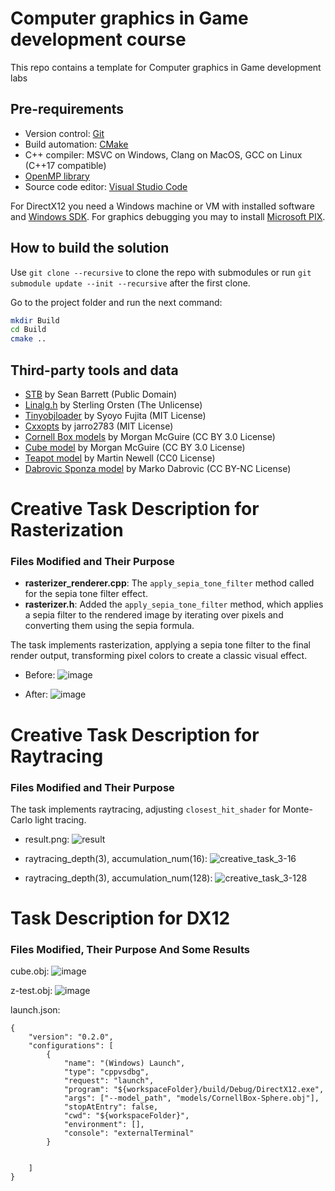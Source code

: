 # Computer graphics in Game development course

This repo contains a template for Computer graphics in Game development labs

## Pre-requirements

- Version control: [Git](https://git-scm.com/)
- Build automation: [CMake](https://cmake.org/download/)
- C++ compiler: MSVC on Windows, Clang on MacOS, GCC on Linux (C++17 compatible)
- [OpenMP library](https://www.openmp.org/)
- Source code editor: [Visual Studio Code](https://code.visualstudio.com/Download)

For DirectX12 you need a Windows machine or VM with installed software and [Windows SDK](https://developer.microsoft.com/en-us/windows/downloads/windows-sdk/).
For graphics debugging you may to install [Microsoft PIX](https://devblogs.microsoft.com/pix/download/).

## How to build the solution

Use `git clone --recursive` to clone the repo with submodules or run `git submodule update --init --recursive` after the first clone.

Go to the project folder and run the next command:

```sh
mkdir Build
cd Build
cmake ..
```

## Third-party tools and data

- [STB](https://github.com/nothings/stb) by Sean Barrett (Public Domain)
- [Linalg.h](https://github.com/sgorsten/linalg) by Sterling Orsten (The Unlicense)
- [Tinyobjloader](https://github.com/syoyo/tinyobjloader) by Syoyo Fujita (MIT License)
- [Cxxopts](https://github.com/jarro2783/cxxopts) by jarro2783 (MIT License)
- [Cornell Box models](https://casual-effects.com/g3d/data10/index.html#) by Morgan McGuire (CC BY 3.0 License)
- [Cube model](https://casual-effects.com/g3d/data10/index.html#) by Morgan McGuire (CC BY 3.0 License)
- [Teapot model](https://casual-effects.com/g3d/data10/common/model/teapot/teapot.zip) by Martin Newell (CC0 License)
- [Dabrovic Sponza model](https://casual-effects.com/g3d/data10/index.html#) by Marko Dabrovic (CC BY-NC License)

# Creative Task Description for Rasterization

### Files Modified and Their Purpose

- **rasterizer_renderer.cpp**: The `apply_sepia_tone_filter` method called for the sepia tone filter effect.
- **rasterizer.h**: Added the `apply_sepia_tone_filter` method, which applies a sepia filter to the rendered image by iterating over pixels and converting them using the sepia formula.

The task implements rasterization, applying a sepia tone filter to the final render output, transforming pixel colors to create a classic visual effect.

- Before:
  ![image](https://github.com/user-attachments/assets/9f455c42-38c1-4c66-b52a-03344bc325bb)

- After:
  ![image](https://github.com/user-attachments/assets/0784ea17-e3e7-485d-bb88-463a2ddf440b)

# Creative Task Description for Raytracing

### Files Modified and Their Purpose

The task implements raytracing, adjusting `closest_hit_shader` for Monte-Carlo light tracing.

- result.png:
  ![result](https://github.com/user-attachments/assets/a171893c-976c-4d51-b36d-e4a5d6d1794e)

- raytracing_depth(3), accumulation_num(16):
  ![creative_task_3-16](https://github.com/user-attachments/assets/01efd38c-3e48-47df-b64c-7f4016c226d6)

- raytracing_depth(3), accumulation_num(128):
  ![creative_task_3-128](https://github.com/user-attachments/assets/c944c089-8751-4ade-b0df-64e328d314c8)  


# Task Description for DX12

### Files Modified, Their Purpose And Some Results

cube.obj:
![image](https://github.com/user-attachments/assets/cb6b1bd9-39fe-47fc-8ed2-6072c68524f5)

z-test.obj:
![image](https://github.com/user-attachments/assets/be5b2bfc-7d3e-4b01-b206-d138465ed41b)

launch.json:
```
{
    "version": "0.2.0",
    "configurations": [
        {
            "name": "(Windows) Launch",
            "type": "cppvsdbg",
            "request": "launch",
            "program": "${workspaceFolder}/build/Debug/DirectX12.exe",
            "args": ["--model_path", "models/CornellBox-Sphere.obj"],
            "stopAtEntry": false,
            "cwd": "${workspaceFolder}",
            "environment": [],
            "console": "externalTerminal"
        }


    ]
}
```
